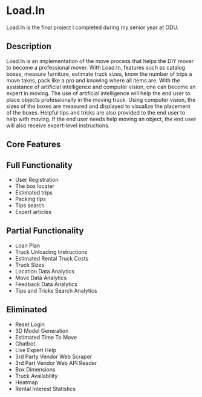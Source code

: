 # Load.In
Load.In is the final project I completed during my senior year at ODU. 

## Description 

Load.In is an implementation of the move process that helps the DIY mover to become a professional mover. With Load.In, features such as catalog boxes, measure furniture, estimate truck sizes, know the number of trips a move takes, pack like a pro and knowing where all items are. With the assistance of artificial intelligence and computer vision, one can become an expert in moving. The use of artificial intelligence will help the end user to place objects professionally in the moving truck. Using computer vision, the sizes of the boxes are measured and displayed to visualize the placement of the boxes. Helpful tips and tricks are also provided to the end user to help with moving. If the end user needs help moving an object, the end user will also receive expert-level instructions.


## Core Features

## Full Functionality
* User Registration
* The box locater 
* Estimated trips 
* Packing tips 
* Tips search 
* Expert articles 

## Partial Functionality
* Loan Plan
* Truck Unloading Instructions
* Estimated Rental Truck Costs
* Truck Sizes
* Location Data Analytics
* Move Data Analytics
* Feedback Data Analytics
* Tips and Tricks Search Analytics

## Eliminated 
* Reset Login
* 3D Model Generation
* Estimated Time To Move
* Chatbot
* Live Expert Help
* 3rd Party Vendor Web Scraper
* 3rd Part Vendor Web API Reader
* Box Dimensions
* Truck Availability
* Heatmap
* Rental Interest Statistics
